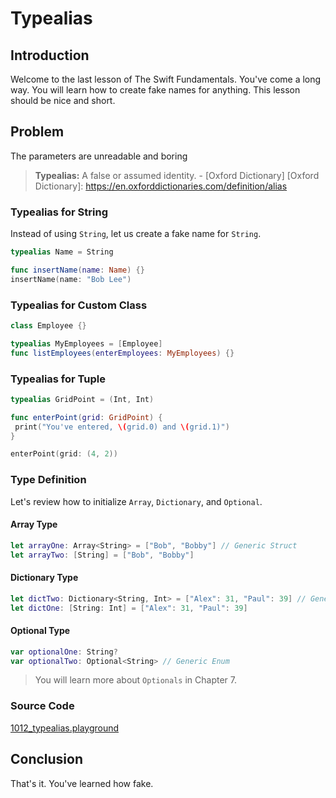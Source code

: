 # Typealias

## Introduction
Welcome to the last lesson of The Swift Fundamentals. You've come a long way. You will learn how to create fake names for anything. This lesson should be nice and short.

## Problem
The parameters are unreadable and boring

> **Typealias:** A false or assumed identity. - [Oxford Dictionary]
[Oxford Dictionary]: https://en.oxforddictionaries.com/definition/alias

### Typealias for String
Instead of using `String`, let us create a fake name for `String`.

```swift
typealias Name = String

func insertName(name: Name) {}
insertName(name: "Bob Lee")
```

### Typealias for Custom Class
```swift
class Employee {}

typealias MyEmployees = [Employee]
func listEmployees(enterEmployees: MyEmployees) {}
```
### Typealias for Tuple
```swift
typealias GridPoint = (Int, Int)

func enterPoint(grid: GridPoint) {
 print("You've entered, \(grid.0) and \(grid.1)")
}

enterPoint(grid: (4, 2))
```

### Type Definition
Let's review how to initialize `Array`, `Dictionary`, and `Optional`.

#### Array Type
```swift
let arrayOne: Array<String> = ["Bob", "Bobby"] // Generic Struct
let arrayTwo: [String] = ["Bob", "Bobby"]
```

#### Dictionary Type
```swift
let dictTwo: Dictionary<String, Int> = ["Alex": 31, "Paul": 39] // Generic Struct
let dictOne: [String: Int] = ["Alex": 31, "Paul": 39]
```

#### Optional Type
```swift
var optionalOne: String?
var optionalTwo: Optional<String> // Generic Enum
```

> You will learn more about `Optionals` in Chapter 7.

### Source Code
[1012_typealias.playground](https://www.dropbox.com/sh/shyk6w8fvnpgdpa/AAAcKgqK2gmRGjWxvdQcDpJXa?dl=0)

## Conclusion
That's it. You've learned how fake.
